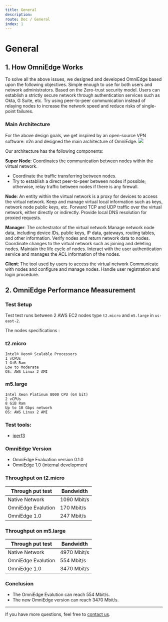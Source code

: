 ```yaml
---
title: General
description: 
route: Doc / General
index: 1
---
```

# General

## 1.  How OmniEdge Works

To solve all the above issues, we designed and developed OmniEdge based upon the following objectives.
Simple enough to use for both users and network administrators.
Based on the Zero-trust security model. Users can establish a strictly secure network through authentication services such as Okta, G Suite, etc.
Try using peer-to-peer communication instead of relaying nodes to increase the network speed and reduce risks of single-point failures.

### Main Architecture

For the above design goals, we get inspired by an open-source VPN software: n2n and designed the main architecture of OmniEdge.
![](/assets/posts-images/how-omniedge-works-main-architecture.png)

Our architecture has the following components:

**Super Node**: Coordinates the communication between nodes within the virtual network.

- Coordinate the traffic transferring between nodes.
- Try to establish a direct peer-to-peer between nodes if possible; otherwise, relay traffic between nodes if there is any firewall.

**Node**: An entity within the virtual network is a proxy for devices to access the virtual network.
Keep and manage virtual local information such as keys, network node public keys, etc.
Forward TCP and UDP traffic over the virtual network, either directly or indirectly.
Provide local DNS resolution for proxied requests.

**Manager**: The orchestrator of the virtual network
Manage network node data, including device IDs, public keys, IP data, gateways, routing tables, and other information.
Verify nodes and return network data to nodes.
Coordinate changes to the virtual network such as joining and deleting nodes.
Maintain the life cycle of nodes.
Interact with the user authentication service and manages the ACL information of the nodes.

**Client**: The tool used by users to access the virtual network
Communicate with nodes and configure and manage nodes.
Handle user registration and login procedure.


## 2. OmniEdge Performance Measurement

### Test Setup

Test test runs between 2 AWS EC2 nodes type `t2.micro` and `m5.large` in `us-east-2`.

The nodes specifications :

### t2.micro
```
Intel® Xeon® Scalable Processors
1 vCPUs
1 GiB Ram
Low to Moderate
OS: AWS Linux 2 AMI
```
### m5.large 

```
Intel Xeon Platinum 8000 CPU (64 bit)
2 vCPUs
8 GiB Ram
Up to 10 Gbps network
OS: AWS Linux 2 AMI
```

### Test tools: 

- [iperf3](https://iperf.fr/iperf-download.php)

### OmniEdge Version
- OmniEdge Evaluation version 0.1.0
- OmniEdge 1.0 (internal developmen)


### Throughput on t2.micro

|Through put test|Bandwidth|
|--|--|
|Native Network|1090 Mbit/s|
|OmniEdge Evalution|170 Mbit/s|
|OmniEdge 1.0|247 Mbit/s|


### Throughput on m5.large

|Through put test|Bandwidth|
|--|--|
|Native Network|4970 Mbit/s|
|OmniEdge Evalution|554 Mbit/s|
|OmniEdge 1.0|3470 Mbit/s|


### Conclusion

- The OmniEdge Evalution can reach 554 Mbit/s.
- The new OmniEdge version can reach 3470 Mbit/s. 

-----

If you have more questions, feel free to [contact us](mailto:support@omniedge.io).